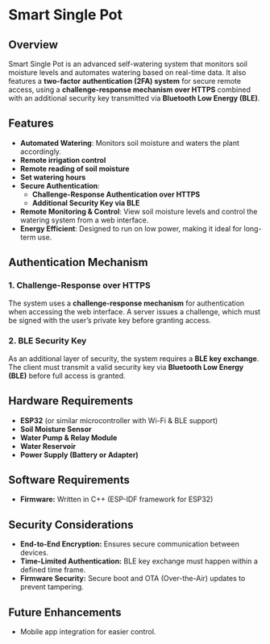 # Smart Single Pot

## Overview
Smart Single Pot is an advanced self-watering system that monitors soil moisture levels and automates watering based on real-time data. It also features a **two-factor authentication (2FA) system** for secure remote access, using a **challenge-response mechanism over HTTPS** combined with an additional security key transmitted via **Bluetooth Low Energy (BLE)**.

## Features
- **Automated Watering**: Monitors soil moisture and waters the plant accordingly.
- **Remote irrigation control**
- **Remote reading of soil moisture**
- **Set watering hours**
- **Secure Authentication**:
  - **Challenge-Response Authentication over HTTPS**
  - **Additional Security Key via BLE**
- **Remote Monitoring & Control**: View soil moisture levels and control the watering system from a web interface.
- **Energy Efficient**: Designed to run on low power, making it ideal for long-term use.

## Authentication Mechanism
### 1. Challenge-Response over HTTPS
The system uses a **challenge-response mechanism** for authentication when accessing the web interface. A server issues a challenge, which must be signed with the user’s private key before granting access.

### 2. BLE Security Key
As an additional layer of security, the system requires a **BLE key exchange**. The client must transmit a valid security key via **Bluetooth Low Energy (BLE)** before full access is granted.

## Hardware Requirements
- **ESP32** (or similar microcontroller with Wi-Fi & BLE support)
- **Soil Moisture Sensor**
- **Water Pump & Relay Module**
- **Water Reservoir**
- **Power Supply (Battery or Adapter)**

## Software Requirements
- **Firmware:** Written in C++ (ESP-IDF framework for ESP32)

## Security Considerations
- **End-to-End Encryption:** Ensures secure communication between devices.
- **Time-Limited Authentication:** BLE key exchange must happen within a defined time frame.
- **Firmware Security:** Secure boot and OTA (Over-the-Air) updates to prevent tampering.

## Future Enhancements
- Mobile app integration for easier control.